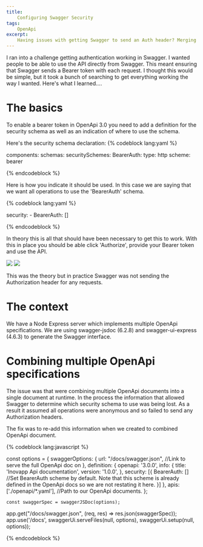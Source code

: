 ```yaml
---
title:
    Configuring Swagger Security
tags:
    OpenApi
excerpt:
    Having issues with getting Swagger to send an Auth header? Merging multiple OpenApi documents at runtime using Node Express? This could help.
---
```


I ran into a challenge getting authentication working in Swagger. I wanted people to be able to use the API directly from Swagger. This meant ensuring that Swagger sends a Bearer token with each request. I thought this would be simple, but it took a bunch of searching to get everything working the way I wanted. Here's what I learned....

# The basics
To enable a bearer token in OpenApi 3.0 you need to add a definition for the security schema as well as an indication of where to use the schema.

Here's the security schema declaration:
{% codeblock lang:yaml %}

components:
    schemas:
    securitySchemes:
        BearerAuth:
            type: http
            scheme: bearer

{% endcodeblock %}

Here is how you indicate it should be used. In this case we are saying that we want all operations to use the 'BearerAuth' schema.

{% codeblock lang:yaml %}

security:
    - BearerAuth: []

{% endcodeblock %}

In theory this is all that should have been necessary to get this to work. With this in place you should be able click 'Authorize', provide your Bearer token and use the API.

<img src='swagger1.png'/>

<img src='swagger2.png'/>

This was the theory but in practice Swagger was not sending the Authorization header for any requests.

# The context

We have a Node Express server which implements multiple OpenApi specifications. We are using swagger-jsdoc (6.2.8) and swagger-ui-express (4.6.3) to generate the Swagger interface.

# Combining multiple OpenApi specifications

The issue was that were combining multiple OpenApi documents into a single document at runtime. In the process the information that allowed Swagger to determine which security schema to use was being lost. As a result it assumed all operations were anonymous and so failed to send any Authorization headers. 

The fix was to re-add this information when we created to combined OpenApi document.

{% codeblock lang:javascript %}

const options = { 
    swaggerOptions: {
      url: "/docs/swagger.json", //Link to serve the full OpenApi doc on
    },
    definition: {
        openapi: '3.0.0',
        info: {
          title: 'Inovapp Api documentation',
          version: '1.0.0',
        },
        security: [{
          BearerAuth: [] //Set BearerAuth scheme by default. Note that this scheme is already defined in the OpenApi docs so we are not restating it here.
        }]
      },
    apis: ['./openapi/*.yaml'], //Path to our OpenApi documents.
  };

    const swaggerSpec = swaggerJSDoc(options);  

  app.get("/docs/swagger.json", (req, res) => res.json(swaggerSpec));
  app.use('/docs', swaggerUi.serveFiles(null, options), swaggerUi.setup(null, options));

  {% endcodeblock %}

